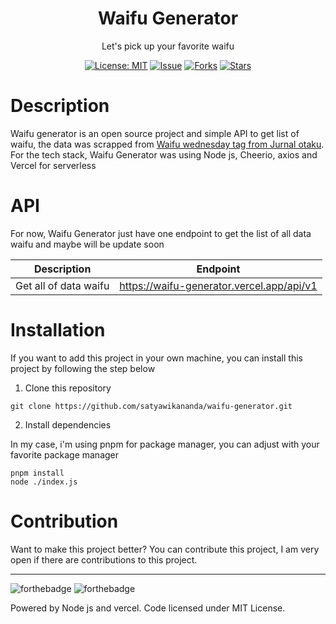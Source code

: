 <div align="center">
<h1>Waifu Generator</h1>

<p>Let's pick up your favorite waifu</p>

[![License: MIT](https://img.shields.io/badge/License-MIT-yellow.svg)](https://raw.githubusercontent.com/satyawikananda/cardivo/main/LICENSE?token=AH44ZFH7IF2KSEDK7LSIW3C7YOFYC)
[![Issue](https://img.shields.io/github/issues/satyawikananda/cardivo)](https://img.shields.io/github/issues/satyawikananda/waifu-generator)
[![Forks](https://img.shields.io/github/forks/satyawikananda/cardivo)](https://img.shields.io/github/forks/satyawikananda/waifu-generator)
[![Stars](https://img.shields.io/github/stars/satyawikananda/cardivo)](https://img.shields.io/github/stars/satyawikananda/waifu-generator)

</div>

# Description
Waifu generator is an open source project and simple API to get list of waifu, the data was scrapped from [Waifu wednesday tag from Jurnal otaku](http://jurnalotaku.com/tag/waifu-wednesday/). For the tech stack, Waifu Generator was using Node js, Cheerio, axios and Vercel for serverless

# API
For now, Waifu Generator just have one endpoint to get the list of all data waifu and maybe will be update soon

| Description | Endpoint | 
|------------ | ---------|
| Get all of data waifu | https://waifu-generator.vercel.app/api/v1 | 

# Installation
If you want to add this project in your own machine, you can install this project by following the step below

1. Clone this repository
```
git clone https://github.com/satyawikananda/waifu-generator.git
```
2. Install dependencies

In my case, i'm using pnpm for package manager, you can adjust with your favorite package manager

```
pnpm install
node ./index.js
```

# Contribution
Want to make this project better? You can contribute this project, I am very open if there are contributions to this project.

---
![forthebadge](https://forthebadge.com/images/badges/built-with-love.svg)
![forthebadge](https://forthebadge.com/images/badges/made-with-javascript.svg)

Powered by Node js and vercel. Code licensed under MIT License.
